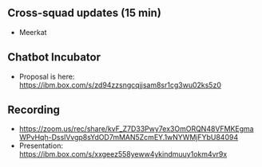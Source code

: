 ## Cross-squad updates (15 min)

- Meerkat

## Chatbot Incubator

- Proposal is here: https://ibm.box.com/s/zd94zzsngcqjjsam8sr1cg3wu02ks5z0 

## Recording
- https://zoom.us/rec/share/kvF_Z7D33Pwy7ex3OmORQN48VFMKEgmaWPvHqh-DsslVvgp8sYdOD7mMAN5ZcmEY.1wNYWMjFYbU84094
- Presentation: https://ibm.box.com/s/xxgeez558yeww4ykindmuuy1okm4vr9x 

